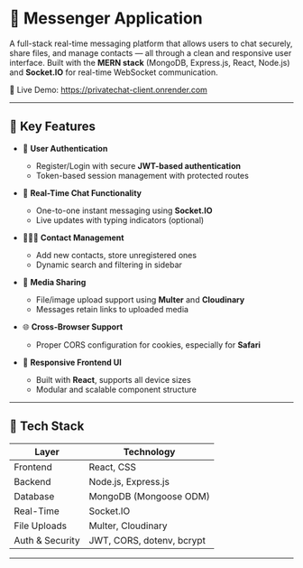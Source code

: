 # 💬 Messenger Application

A full-stack real-time messaging platform that allows users to chat securely, share files, and manage contacts — all through a clean and responsive user interface. Built with the **MERN stack** (MongoDB, Express.js, React, Node.js) and **Socket.IO** for real-time WebSocket communication.

🚀 Live Demo: https://privatechat-client.onrender.com

---



## 🚀 Key Features

- 🔐 **User Authentication**  
  - Register/Login with secure **JWT-based authentication**
  - Token-based session management with protected routes

- 💬 **Real-Time Chat Functionality**  
  - One-to-one instant messaging using **Socket.IO**
  - Live updates with typing indicators (optional)

- 🧑‍🤝‍🧑 **Contact Management**  
  - Add new contacts, store unregistered ones
  - Dynamic search and filtering in sidebar

- 📁 **Media Sharing**  
  - File/image upload support using **Multer** and **Cloudinary**
  - Messages retain links to uploaded media

- 🌐 **Cross-Browser Support**  
  - Proper CORS configuration for cookies, especially for **Safari**

- 📱 **Responsive Frontend UI**  
  - Built with **React**, supports all device sizes
  - Modular and scalable component structure

---

## 🧱 Tech Stack

| Layer         | Technology                          |
|---------------|--------------------------------------|
| Frontend      | React, CSS                          |
| Backend       | Node.js, Express.js                 |
| Database      | MongoDB (Mongoose ODM)              |
| Real-Time     | Socket.IO                           |
| File Uploads  | Multer, Cloudinary                  |
| Auth & Security | JWT, CORS, dotenv, bcrypt          |

---



